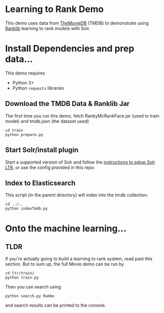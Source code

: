 # Learning to Rank Demo

This demo uses data from [TheMovieDB](http://themoviedb.org) (TMDB) to demonstrate using [Ranklib](https://sourceforge.net/p/lemur/wiki/RankLib/) learning to rank models with Solr.

# Install Dependencies and prep data...

This demo requires

- Python 3+
- Python `requests` libraries

## Download the TMDB Data & Ranklib Jar

The first time you run this demo, fetch RankyMcRankFace.jar (used to train model) and tmdb.json (the dataset used)

```
cd train
python prepare.py
```

## Start Solr/install plugin

Start a supported version of Solr and follow the [instructions to setup Solr LTR](https://lucene.apache.org/solr/guide/7_4/learning-to-rank.html), or use the config provided in this repo.

## Index to Elasticsearch

This script (in the parent directory) will index into the tmdb collection. 

```
cd ../..
python indexTmdb.py
```

# Onto the machine learning...

## TLDR

If you're actually going to build a learning to rank system, read past this section. But to sum up, the full Movie demo can be run by

```
cd ltr/train/
python train.py
```

Then you can search using

```
python search.py Rambo
```

and search results can be printed to the console.
